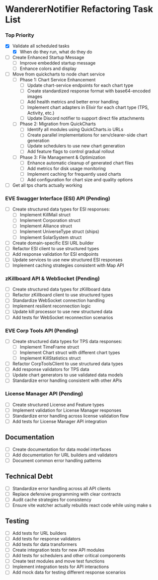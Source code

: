 # WandererNotifier Refactoring Task List

### Top Priority

- [x] Validate all scheduled tasks
  - [x] When do they run, what do they do
- [ ] Create Enhanced Startup Message
  - [ ] Improve embedded startup message
  - [ ] Enhance colors and display
- [ ] Move from quickcharts to node chart service
  - [ ] Phase 1: Chart Service Enhancement
    - [ ] Update chart-service endpoints for each chart type
    - [ ] Create standardized response format with base64-encoded images
    - [ ] Add health metrics and better error handling
    - [ ] Implement chart adapters in Elixir for each chart type (TPS, Activity, etc.)
    - [ ] Update Discord notifier to support direct file attachments
  - [ ] Phase 2: Migration from QuickCharts
    - [ ] Identify all modules using QuickCharts.io URLs
    - [ ] Create parallel implementations for serv/clearer-side chart generation
    - [ ] Update schedulers to use new chart generation
    - [ ] Add feature flags to control gradual rollout
  - [ ] Phase 3: File Management & Optimization
    - [ ] Enhance automatic cleanup of generated chart files
    - [ ] Add metrics for disk usage monitoring
    - [ ] Implement caching for frequently used charts
    - [ ] Add configuration for chart size and quality options
- [ ] Get all tps charts actually working

### EVE Swagger Interface (ESI) API (Pending)

- [ ] Create structured data types for ESI responses:
  - [ ] Implement KillMail struct
  - [ ] Implement Corporation struct
  - [ ] Implement Alliance struct
  - [ ] Implement UniverseType struct (ships)
  - [ ] Implement SolarSystem struct
- [ ] Create domain-specific ESI URL builder
- [ ] Refactor ESI client to use structured types
- [ ] Add response validation for ESI endpoints
- [ ] Update services to use new structured ESI responses
- [ ] Implement caching strategies consistent with Map API

### zKillboard API & WebSocket (Pending)

- [ ] Create structured data types for zKillboard data
- [ ] Refactor zKillboard client to use structured types
- [ ] Standardize WebSocket connection handling
- [ ] Implement resilient reconnection logic
- [ ] Update kill processor to use new structured data
- [ ] Add tests for WebSocket reconnection scenarios

### EVE Corp Tools API (Pending)

- [ ] Create structured data types for TPS data responses:
  - [ ] Implement TimeFrame struct
  - [ ] Implement Chart struct with different chart types
  - [ ] Implement KillStatistics struct
- [ ] Refactor CorpToolsClient to use structured data types
- [ ] Add response validators for TPS data
- [ ] Update chart generators to use validated data models
- [ ] Standardize error handling consistent with other APIs

### License Manager API (Pending)

- [ ] Create structured License and Feature types
- [ ] Implement validation for License Manager responses
- [ ] Standardize error handling across license validation flow
- [ ] Add tests for License Manager API integration

## Documentation

- [ ] Create documentation for data model interfaces
- [ ] Add documentation for URL builders and validators
- [ ] Document common error handling patterns

## Technical Debt

- [ ] Standardize error handling across all API clients
- [ ] Replace defensive programming with clear contracts
- [ ] Audit cache strategies for consistency
- [ ] Ensure vite watcher actually rebuilds react code while using make s

## Testing

- [ ] Add tests for URL builders
- [ ] Add tests for response validators
- [ ] Add tests for data transformers
- [ ] Create integration tests for new API modules
- [ ] Add tests for schedulers and other critical components
- [ ] Create test modules and move test functions
- [ ] Implement integration tests for API interactions
- [ ] Add mock data for testing different response scenarios
